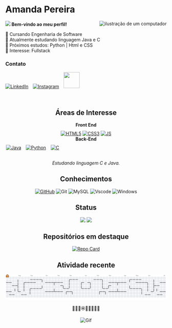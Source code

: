 # Amanda Pereira
<img src="https://media.tenor.com/ikzslJI3dh8AAAAj/pixel-bunny.gif" alt="ilustração de um computador" min-width="20px" max-width="300px" width="px" align="right">

<strong> <img src="https://raw.githubusercontent.com/iampavangandhi/iampavangandhi/master/gifs/Hi.gif" width="14px"> Bem-vindo ao meu perfil!</strong>    

🌸 Cursando Engenharia de Software  
🍁 Atualmente estudando linguagem Java e C  
🍂 Próximos estudos: Python | Html e CSS   
🌲 Interesse: Fullstack

<h3><strong>Contato</strong></h3>

[<img src="https://images.icon-icons.com/2873/PNG/512/linkedin_pixel_logo_icon_181925.png" alt="LinkedIn" width="50" height="50">](https://www.linkedin.com/in/mandypoli/)&emsp;[<img src="https://images.icon-icons.com/2873/PNG/512/instagram_pixel_logo_icon_181922.png" alt="Instagram" width="50" height="50">](https://www.instagram.com/amanndaop?igsh=MXdiZGVxZXo1aGluMQ==)&emsp;<a href="mailto:amandiholiv@gmail.com"><img src="https://images.icon-icons.com/2873/PNG/512/google_pixel_logo_icon_181921.png" width="50" height="50"></a>

<div align="center">

&nbsp;&nbsp;

## Áreas de Interesse 


<div style="display: flex; justify-content: center; gap: 40px; align-items: flex-start; margin: 0 auto; max-width: 500px;">
  <div style="text-align: center;">
    <strong>Front End</strong>
    <div style="margin-top: 10px;">
      <a href="#"><img src="https://cdn.jsdelivr.net/gh/devicons/devicon@latest/icons/html5/html5-original.svg" alt="HTML5" width="50"></a>
      <a href="#"><img src="https://cdn.jsdelivr.net/gh/devicons/devicon@latest/icons/css3/css3-original.svg" alt="CSS3" width="50"></a>
      <a href="#"><img src="https://cdn.jsdelivr.net/gh/devicons/devicon@latest/icons/javascript/javascript-original.svg" alt="JS" width="50"></a>
               
  </div>
  
  <div style="text-align: center;">
    <strong>Back-End</strong>
    <div style="display: flex; gap: 15px; margin-top: 10px;">
      <a href="#"><img src="https://cdn.jsdelivr.net/gh/devicons/devicon@latest/icons/java/java-original.svg" alt="Java" width="50"></a>
      <a href="#"><img src="https://cdn.jsdelivr.net/gh/devicons/devicon@latest/icons/python/python-original.svg" alt="Python" width="50"></a>
      <a href="#"><img src="https://cdn.jsdelivr.net/gh/devicons/devicon@latest/icons/c/c-original.svg" alt="C" width="50"></a>
    
</div>

&nbsp;  
*Estudando linguagem C e Java.*

## Conhecimentos

[![GitHub](https://img.shields.io/badge/GitHub-100000?style=for-the-badge&logo=github&logoColor=white)](https://github.com/mandypoli)
![Git](https://img.shields.io/badge/GIT-E44C30?style=for-the-badge&logo=git&logoColor=white)
![MySQL](https://img.shields.io/badge/MySQL-00000F?style=for-the-badge&logo=mysql&logoColor=white)
![Vscode](https://img.shields.io/badge/Vscode-007ACC?style=for-the-badge&logo=visual-studio-code&logoColor=white)
![Windows](https://img.shields.io/badge/Windows-000?style=for-the-badge&logo=windows&logoColor=2CA5E0)


## Status

<div align="center">
<img height="150em" src="https://github-readme-stats.vercel.app/api?username=mandypoli&theme=dracula&hide_border=true&include_all_commits=false&count_private=false"/>
<img height="150em" src="https://github-readme-stats.vercel.app/api/top-langs/?username=mandypoli&theme=dracula&hide_border=true&include_all_commits=false&count_private=false&layout=compact"/>
</div>

## Repositórios em destaque

[![Repo Card](https://github-readme-stats.vercel.app/api/pin/?username=mandypoli&repo=dio-lab-open-source&theme=dracula&hide_border=true&show_icons=true)](https://github.com/mandypoli/dio-lab-open-source.git)

## Atividade recente
<picture>
  <source media="(prefers-color-scheme: dark)" srcset="https://raw.githubusercontent.com/mandypoli/mandypoli/output/pacman-contribution-graph-dark.svg">
  <source media="(prefers-color-scheme: light)" srcset="https://raw.githubusercontent.com/mandypoli/mandypoli/output/pacman-contribution-graph.svg">
  <img alt="pacman contribution graph" src="https://raw.githubusercontent.com/mandypoli/mandypoli/output/pacman-contribution-graph.svg">
</picture>

💐🌸💮🏵️🌹🌺🌻🌼🌷
<div style="text-align: center;">
  <img src="https://media.tenor.com/fAQ4mdg7iz4AAAAi/pixel-cat.gif" alt="Gif" min-width="20px" max-width="20px" width="200px">
</div>



